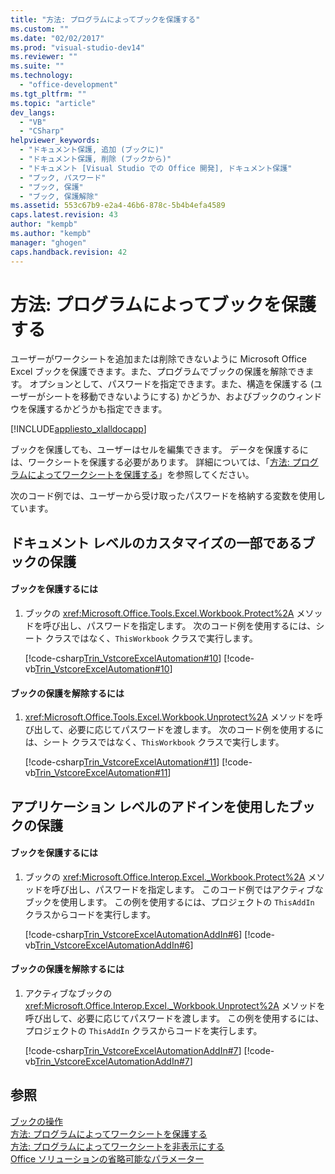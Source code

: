 ```yaml
---
title: "方法: プログラムによってブックを保護する"
ms.custom: ""
ms.date: "02/02/2017"
ms.prod: "visual-studio-dev14"
ms.reviewer: ""
ms.suite: ""
ms.technology: 
  - "office-development"
ms.tgt_pltfrm: ""
ms.topic: "article"
dev_langs: 
  - "VB"
  - "CSharp"
helpviewer_keywords: 
  - "ドキュメント保護, 追加 (ブックに)"
  - "ドキュメント保護, 削除 (ブックから)"
  - "ドキュメント [Visual Studio での Office 開発], ドキュメント保護"
  - "ブック, パスワード"
  - "ブック, 保護"
  - "ブック, 保護解除"
ms.assetid: 553c67b9-e2a4-46b6-878c-5b4b4efa4589
caps.latest.revision: 43
author: "kempb"
ms.author: "kempb"
manager: "ghogen"
caps.handback.revision: 42
---
```

# 方法: プログラムによってブックを保護する
  ユーザーがワークシートを追加または削除できないように Microsoft Office Excel ブックを保護できます。また、プログラムでブックの保護を解除できます。  オプションとして、パスワードを指定できます。また、構造を保護する \(ユーザーがシートを移動できないようにする\) かどうか、およびブックのウィンドウを保護するかどうかも指定できます。  
  
 [!INCLUDE[appliesto_xlalldocapp](../vsto/includes/appliesto-xlalldocapp-md.md)]  
  
 ブックを保護しても、ユーザーはセルを編集できます。  データを保護するには、ワークシートを保護する必要があります。  詳細については、「[方法: プログラムによってワークシートを保護する](../vsto/how-to-programmatically-protect-worksheets.md)」を参照してください。  
  
 次のコード例では、ユーザーから受け取ったパスワードを格納する変数を使用しています。  
  
## ドキュメント レベルのカスタマイズの一部であるブックの保護  
  
#### ブックを保護するには  
  
1.  ブックの <xref:Microsoft.Office.Tools.Excel.Workbook.Protect%2A> メソッドを呼び出し、パスワードを指定します。  次のコード例を使用するには、シート クラスではなく、`ThisWorkbook` クラスで実行します。  
  
     [!code-csharp[Trin_VstcoreExcelAutomation#10](../snippets/csharp/VS_Snippets_OfficeSP/Trin_VstcoreExcelAutomation/CS/ThisWorkbook.cs#10)]
     [!code-vb[Trin_VstcoreExcelAutomation#10](../snippets/visualbasic/VS_Snippets_OfficeSP/Trin_VstcoreExcelAutomation/VB/ThisWorkbook.vb#10)]  
  
#### ブックの保護を解除するには  
  
1.  <xref:Microsoft.Office.Tools.Excel.Workbook.Unprotect%2A> メソッドを呼び出して、必要に応じてパスワードを渡します。  次のコード例を使用するには、シート クラスではなく、`ThisWorkbook` クラスで実行します。  
  
     [!code-csharp[Trin_VstcoreExcelAutomation#11](../snippets/csharp/VS_Snippets_OfficeSP/Trin_VstcoreExcelAutomation/CS/ThisWorkbook.cs#11)]
     [!code-vb[Trin_VstcoreExcelAutomation#11](../snippets/visualbasic/VS_Snippets_OfficeSP/Trin_VstcoreExcelAutomation/VB/ThisWorkbook.vb#11)]  
  
## アプリケーション レベルのアドインを使用したブックの保護  
  
#### ブックを保護するには  
  
1.  ブックの <xref:Microsoft.Office.Interop.Excel._Workbook.Protect%2A> メソッドを呼び出し、パスワードを指定します。  このコード例ではアクティブなブックを使用します。  この例を使用するには、プロジェクトの `ThisAddIn` クラスからコードを実行します。  
  
     [!code-csharp[Trin_VstcoreExcelAutomationAddIn#6](../snippets/csharp/VS_Snippets_OfficeSP/Trin_VstcoreExcelAutomationAddIn/CS/ThisAddIn.cs#6)]
     [!code-vb[Trin_VstcoreExcelAutomationAddIn#6](../snippets/visualbasic/VS_Snippets_OfficeSP/Trin_VstcoreExcelAutomationAddIn/VB/ThisAddIn.vb#6)]  
  
#### ブックの保護を解除するには  
  
1.  アクティブなブックの <xref:Microsoft.Office.Interop.Excel._Workbook.Unprotect%2A> メソッドを呼び出して、必要に応じてパスワードを渡します。  この例を使用するには、プロジェクトの `ThisAddIn` クラスからコードを実行します。  
  
     [!code-csharp[Trin_VstcoreExcelAutomationAddIn#7](../snippets/csharp/VS_Snippets_OfficeSP/Trin_VstcoreExcelAutomationAddIn/CS/ThisAddIn.cs#7)]
     [!code-vb[Trin_VstcoreExcelAutomationAddIn#7](../snippets/visualbasic/VS_Snippets_OfficeSP/Trin_VstcoreExcelAutomationAddIn/VB/ThisAddIn.vb#7)]  
  
## 参照  
 [ブックの操作](../vsto/working-with-workbooks.md)   
 [方法: プログラムによってワークシートを保護する](../vsto/how-to-programmatically-protect-worksheets.md)   
 [方法: プログラムによってワークシートを非表示にする](../vsto/how-to-programmatically-hide-worksheets.md)   
 [Office ソリューションの省略可能なパラメーター](../vsto/optional-parameters-in-office-solutions.md)  
  
  